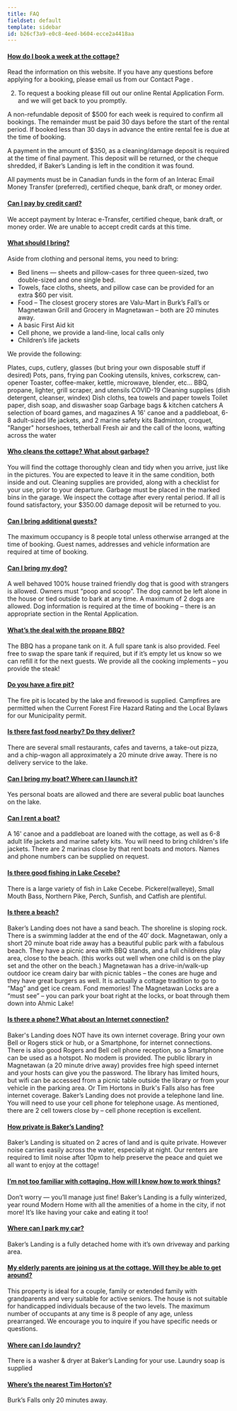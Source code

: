 ```yaml
---
title: FAQ
fieldset: default
template: sidebar
id: b26cf3a9-e0c8-4eed-b604-ecce2a4418aa
---
```

<div class="panel-group" id="accordion" role="tablist" aria-multiselectable="true">
    <div class="panel panel-default">
        <div class="panel-heading" role="tab" id="heading1">
            <h4 class="panel-title">
                <a class="collapsed" data-toggle="collapse" data-parent="#accordion" href="#collapse1" aria-expanded="false" aria-controls="collapse1">
                    How do I book a week at the cottage?
                </a>
            </h4>
        </div>
        <div id="collapse1" class="panel-collapse collapse" role="tabpanel" aria-labelledby="heading1">
            <div class="panel-body">
                <p>Read the information on this website. If you have any questions before applying for a booking, please email us from our Contact Page .

2. To request a booking please fill out our online Rental Application Form. and we will get back to you promptly.

A non-refundable deposit of $500 for each week is required to confirm all bookings. The remainder must be paid 30 days before the start of the rental period. If booked less than 30 days in advance the entire rental fee is due at the time of booking.

A payment in the amount of $350, as a cleaning/damage deposit is required at the time of final payment. This deposit will be returned, or the cheque shredded, if Baker’s Landing is left in the condition it was found.

All payments must be in Canadian funds in the form of an Interac Email Money Transfer (preferred), certified cheque, bank draft, or money order.</p>
            </div>
        </div>
    </div>
    <div class="panel panel-default">
        <div class="panel-heading" role="tab" id="heading2">
            <h4 class="panel-title">
                <a class="collapsed" data-toggle="collapse" data-parent="#accordion" href="#collapse2" aria-expanded="false" aria-controls="collapse2">
                    Can I pay by credit card?
                </a>
            </h4>
        </div>
        <div id="collapse2" class="panel-collapse collapse" role="tabpanel" aria-labelledby="heading2">
            <div class="panel-body">
                <p>We accept payment by Interac e-Transfer, certified cheque, bank draft, or money order. We are unable to accept credit cards at this time.</p>
            </div>
        </div>
    </div>
    <div class="panel panel-default">
        <div class="panel-heading" role="tab" id="heading3">
            <h4 class="panel-title">
                <a class="collapsed" data-toggle="collapse" data-parent="#accordion" href="#collapse3" aria-expanded="false" aria-controls="collapse3">
                    What should I bring?
                </a>
            </h4>
        </div>
        <div id="collapse3" class="panel-collapse collapse" role="tabpanel" aria-labelledby="heading3">
            <div class="panel-body">

<p>Aside from clothing and personal items, you need to bring:</p>
    <ul>
        <li>Bed linens — sheets and pillow-cases for three queen-sized, two double-sized and one single bed.</li>
        <li>Towels, face cloths, sheets, and pillow case can be provided for an extra $60 per visit.</li>
        <li>Food – The closest grocery stores are Valu-Mart in Burk’s Fall’s or Magnetawan Grill and Grocery in Magnetawan – both are 20 minutes away.</li>
        <li>A basic First Aid kit</li>
        <li>Cell phone, we provide a land-line, local calls only</li>
        <li>Children’s life jackets</li>
    </ul>
<p>We provide the following:</p>
    <p>Plates, cups, cutlery, glasses (but bring your own disposable stuff if desired)
Pots, pans, frying pan
Cooking utensils, knives, corkscrew, can-opener
Toaster, coffee-maker, kettle, microwave, blender, etc…
BBQ, propane, lighter, grill scraper, and utensils
COVID-19 Cleaning supplies (dish detergent, cleanser, windex)
Dish cloths, tea towels and paper towels
Toilet paper, dish soap, and diswasher soap
Garbage bags & kitchen catchers
A selection of board games, and magazines
A 16' canoe and a paddleboat, 6-8 adult-sized life jackets, and 2 marine safety kits
Badminton, croquet, "Ranger" horseshoes, tetherball
Fresh air and the call of the loons, wafting across the water</p>
            </div>
        </div>
    </div>
    <div class="panel panel-default">
        <div class="panel-heading" role="tab" id="heading4">
            <h4 class="panel-title">
                <a class="collapsed" data-toggle="collapse" data-parent="#accordion" href="#collapse4" aria-expanded="false" aria-controls="collapse4">
                    Who cleans the cottage? What about garbage?
                </a>
            </h4>
        </div>
        <div id="collapse4" class="panel-collapse collapse" role="tabpanel" aria-labelledby="heading4">
            <div class="panel-body">
                <p>You will find the cottage thoroughly clean and tidy when you arrive, just like in the pictures. You are expected to leave it in the same condition, both inside and out. Cleaning supplies are provided, along with a checklist for your use, prior to your departure. Garbage must be placed in the marked bins in the garage. We inspect the cottage after every rental period. If all is found satisfactory, your $350.00 damage deposit will be returned to you.

</p>
            </div>
        </div>
    </div>
    <div class="panel panel-default">
        <div class="panel-heading" role="tab" id="heading5">
            <h4 class="panel-title">
                <a class="collapsed" data-toggle="collapse" data-parent="#accordion" href="#collapse5" aria-expanded="false" aria-controls="collapse5">
                    Can I bring additional guests?
                </a>
            </h4>
        </div>
        <div id="collapse5" class="panel-collapse collapse" role="tabpanel" aria-labelledby="heading5">
            <div class="panel-body">
                <p>The maximum occupancy is 8 people total unless otherwise arranged at the time of booking. Guest names, addresses and vehicle information are required at time of booking.</p>
            </div>
        </div>
    </div>
    <div class="panel panel-default">
        <div class="panel-heading" role="tab" id="heading6">
            <h4 class="panel-title">
                <a class="collapsed" data-toggle="collapse" data-parent="#accordion" href="#collapse6" aria-expanded="false" aria-controls="collapse6">
                    Can I bring my dog?
                </a>
            </h4>
        </div>
        <div id="collapse6" class="panel-collapse collapse" role="tabpanel" aria-labelledby="heading6">
            <div class="panel-body">
                <p>A well behaved 100% house trained friendly dog that is good with strangers is allowed. Owners must “poop and scoop”. The dog cannot be left alone in the house or tied outside to bark at any time. A maximum of 2 dogs are allowed. Dog information is required at the time of booking – there is an appropriate section in the Rental Application.</p>
            </div>
        </div>
    </div>
    <div class="panel panel-default">
        <div class="panel-heading" role="tab" id="heading7">
            <h4 class="panel-title">
                <a class="collapsed" data-toggle="collapse" data-parent="#accordion" href="#collapse7" aria-expanded="false" aria-controls="collapse7">
                    What’s the deal with the propane BBQ?
                </a>
            </h4>
        </div>
        <div id="collapse7" class="panel-collapse collapse" role="tabpanel" aria-labelledby="heading7">
            <div class="panel-body">
                <p>The BBQ has a propane tank on it. A full spare tank is also provided. Feel free to swap the spare tank if required, but if it’s empty let us know so we can refill it for the next guests. We provide all the cooking implements – you provide the steak!</p>
            </div>
        </div>
    </div>
    <div class="panel panel-default">
        <div class="panel-heading" role="tab" id="heading8">
            <h4 class="panel-title">
                <a class="collapsed" data-toggle="collapse" data-parent="#accordion" href="#collapse8" aria-expanded="false" aria-controls="collapse8">
                    Do you have a fire pit?
                </a>
            </h4>
        </div>
        <div id="collapse8" class="panel-collapse collapse" role="tabpanel" aria-labelledby="heading8">
            <div class="panel-body">
                <p>The fire pit is located by the lake and firewood is supplied.
Campfires are permitted when the Current Forest Fire Hazard Rating and the Local Bylaws for our Municipality permit.</p>
            </div>
        </div>
    </div>
    <div class="panel panel-default">
        <div class="panel-heading" role="tab" id="heading9">
            <h4 class="panel-title">
                <a class="collapsed" data-toggle="collapse" data-parent="#accordion" href="#collapse9" aria-expanded="false" aria-controls="collapse9">
                    Is there fast food nearby? Do they deliver?
                </a>
            </h4>
        </div>
        <div id="collapse9" class="panel-collapse collapse" role="tabpanel" aria-labelledby="heading9">
            <div class="panel-body">
                <p>There are several small restaurants, cafes and taverns, a take-out pizza, and a chip-wagon all approximately a 20 minute drive away. There is no delivery service to the lake.</p>
            </div>
        </div>
    </div>
    <div class="panel panel-default">
        <div class="panel-heading" role="tab" id="heading10">
            <h4 class="panel-title">
                <a class="collapsed" data-toggle="collapse" data-parent="#accordion" href="#collapse10" aria-expanded="false" aria-controls="collapse10">
                    Can I bring my boat? Where can I launch it?
                </a>
            </h4>
        </div>
        <div id="collapse10" class="panel-collapse collapse" role="tabpanel" aria-labelledby="heading10">
            <div class="panel-body">
                <p>Yes personal boats are allowed and there are several public boat launches on the lake.</p>
            </div>
        </div>
    </div>
    <div class="panel panel-default">
        <div class="panel-heading" role="tab" id="heading11">
            <h4 class="panel-title">
                <a class="collapsed" data-toggle="collapse" data-parent="#accordion" href="#collapse11" aria-expanded="false" aria-controls="collapse11">
                    Can I rent a boat?
                </a>
            </h4>
        </div>
        <div id="collapse11" class="panel-collapse collapse" role="tabpanel" aria-labelledby="heading11">
            <div class="panel-body">
                <p>A  16' canoe and a paddleboat are loaned with the cottage, as well as 6-8 adult life jackets and marine safety kits. You will need to bring children's life jackets.  There are 2 marinas close by that rent boats and motors. Names and phone numbers can be supplied on request.</p>
            </div>
        </div>
    </div>
    <div class="panel panel-default">
        <div class="panel-heading" role="tab" id="heading12">
            <h4 class="panel-title">
                <a class="collapsed" data-toggle="collapse" data-parent="#accordion" href="#collapse12" aria-expanded="false" aria-controls="collapse12">
                    Is there good fishing in Lake Cecebe?
                </a>
            </h4>
        </div>
        <div id="collapse12" class="panel-collapse collapse" role="tabpanel" aria-labelledby="heading12">
            <div class="panel-body">
                <p>There is a large variety of fish in Lake Cecebe. Pickerel(walleye), Small Mouth Bass, Northern Pike, Perch, Sunfish, and Catfish are plentiful.</p>
            </div>
        </div>
    </div>
    <div class="panel panel-default">
        <div class="panel-heading" role="tab" id="heading13">
            <h4 class="panel-title">
                <a class="collapsed" data-toggle="collapse" data-parent="#accordion" href="#collapse13" aria-expanded="false" aria-controls="collapse13">
                    Is there a beach?
                </a>
            </h4>
        </div>
        <div id="collapse13" class="panel-collapse collapse" role="tabpanel" aria-labelledby="heading13">
            <div class="panel-body">
                <p>Baker’s Landing does not have a sand beach. The shoreline is sloping rock. There is a swimming ladder at the end of the 40′ dock. Magnetawan, only a short 20 minute boat ride away has a beautiful public park with a fabulous beach. They have a picnic area with BBQ stands, and a full childrens play area, close to the beach. (this works out well when one child is on the play set and the other on the beach.) Magnetawan has a drive-in/walk-up outdoor ice cream dairy bar with picnic tables – the cones are huge and they have great burgers as well. It is actually a cottage tradition to go to “Mag” and get ice cream. Fond memories! The Magnetawan Locks are a “must see” – you can park your boat right at the locks, or boat through them down into Ahmic Lake!</p>
            </div>
        </div>
    </div>
    <div class="panel panel-default">
        <div class="panel-heading" role="tab" id="heading14">
            <h4 class="panel-title">
                <a class="collapsed" data-toggle="collapse" data-parent="#accordion" href="#collapse14" aria-expanded="false" aria-controls="collapse14">
                    Is there a phone? What about an Internet connection?
                </a>
            </h4>
        </div>
        <div id="collapse14" class="panel-collapse collapse" role="tabpanel" aria-labelledby="heading14">
            <div class="panel-body">
                <p>Baker's Landing does NOT have its own internet coverage. Bring your own Bell or Rogers stick or hub, or a Smartphone, for internet connections. There is also good Rogers and Bell cell phone reception, so a Smartphone can be used as a hotspot. No modem is provided. The public library in Magnetawan (a 20 minute drive away) provides free high speed internet and your hosts can give you the password. The library has limited hours, but wifi can be accessed from a picnic table outside the library or from your vehicle in the parking area. Or Tim Hortons in Burk's Falls also has free internet coverage. Baker’s Landing does not provide a telephone land line.  You will need to use your cell phone for telephone usage. As mentioned, there are 2 cell towers close by – cell phone reception is excellent. </p>
            </div>
        </div>
    </div>
    <div class="panel panel-default">
        <div class="panel-heading" role="tab" id="heading15">
            <h4 class="panel-title">
                <a class="collapsed" data-toggle="collapse" data-parent="#accordion" href="#collapse15" aria-expanded="false" aria-controls="collapse15">
                    How private is Baker’s Landing?
                </a>
            </h4>
        </div>
        <div id="collapse15" class="panel-collapse collapse" role="tabpanel" aria-labelledby="heading15">
            <div class="panel-body">
                <p>Baker’s Landing is situated on 2 acres of land and is quite private. However noise carries easily across the water, especially at night. Our renters are required to limit noise after 10pm to help preserve the peace and quiet we all want to enjoy at the cottage!</p>
            </div>
        </div>
    </div>
    <div class="panel panel-default">
        <div class="panel-heading" role="tab" id="heading16">
            <h4 class="panel-title">
                <a class="collapsed" data-toggle="collapse" data-parent="#accordion" href="#collapse16" aria-expanded="false" aria-controls="collapse16">
                    I’m not too familiar with cottaging. How will I know how to work things?
                </a>
            </h4>
        </div>
        <div id="collapse16" class="panel-collapse collapse" role="tabpanel" aria-labelledby="heading16">
            <div class="panel-body">
                <p>Don’t worry — you’ll manage just fine! Baker’s Landing is a fully winterized, year round Modern Home with all the amenities of a home in the city, if not more! It’s like having your cake and eating it too!</p>
            </div>
        </div>
    </div>
    <div class="panel panel-default">
        <div class="panel-heading" role="tab" id="heading17">
            <h4 class="panel-title">
                <a class="collapsed" data-toggle="collapse" data-parent="#accordion" href="#collapse17" aria-expanded="false" aria-controls="collapse17">
                    Where can I park my car?
                </a>
            </h4>
        </div>
        <div id="collapse17" class="panel-collapse collapse" role="tabpanel" aria-labelledby="heading17">
            <div class="panel-body">
                <p>Baker’s Landing is a fully detached home with it’s own driveway and parking area.</p>
            </div>
        </div>
    </div>
    <div class="panel panel-default">
        <div class="panel-heading" role="tab" id="heading18">
            <h4 class="panel-title">
                <a class="collapsed" data-toggle="collapse" data-parent="#accordion" href="#collapse18" aria-expanded="false" aria-controls="collapse18">
                    My elderly parents are joining us at the cottage. Will they be able to get around?
                </a>
            </h4>
        </div>
        <div id="collapse18" class="panel-collapse collapse" role="tabpanel" aria-labelledby="heading18">
            <div class="panel-body">
                <p>This property is ideal for a couple, family or extended family with grandparents and very suitable for active seniors. The house is not suitable for handicapped individuals because of the two levels. The maximum number of occupants at any time is 8 people of any age, unless prearranged. We encourage you to inquire if you have specific needs or questions.</p>
            </div>
        </div>
    </div>
    <div class="panel panel-default">
        <div class="panel-heading" role="tab" id="heading19">
            <h4 class="panel-title">
                <a class="collapsed" data-toggle="collapse" data-parent="#accordion" href="#collapse19" aria-expanded="false" aria-controls="collapse19">
                    Where can I do laundry?
                </a>
            </h4>
        </div>
        <div id="collapse19" class="panel-collapse collapse" role="tabpanel" aria-labelledby="heading19">
            <div class="panel-body">
                <p>There is a washer & dryer at Baker’s Landing for your use. Laundry soap is supplied</p>
            </div>
        </div>
    </div>
    <div class="panel panel-default">
        <div class="panel-heading" role="tab" id="heading20">
            <h4 class="panel-title">
                <a class="collapsed" data-toggle="collapse" data-parent="#accordion" href="#collapse20" aria-expanded="false" aria-controls="collapse20">
                    Where’s the nearest Tim Horton’s?
                </a>
            </h4>
        </div>
        <div id="collapse20" class="panel-collapse collapse" role="tabpanel" aria-labelledby="heading20">
            <div class="panel-body">
                <p>Burk’s Falls only 20 minutes away.</p>
            </div>
        </div>
    </div>
</div>
